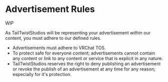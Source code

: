 # Advertisement Rules
WIP

As TailTwistStudios will be representing your advertisement *within* our content, you must adhere to our defined rules.

- Advertisements must adhere to VRChat TOS.
- To protect safe for everyone content; advertisements cannot contain any content or link to any content or service that is explicit in any nature.
- TailTwistStudios reserves the right to deny publishing an advertisement or revoke the publish of an advertisement at any time for any reason; especially for it's protection.